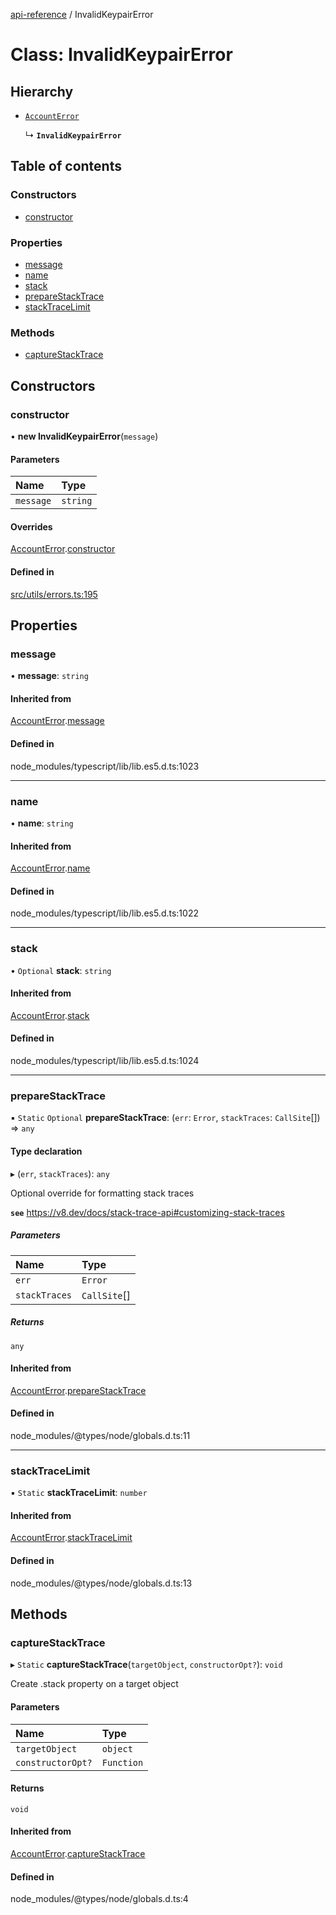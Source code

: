 [api-reference](../README.md) / InvalidKeypairError

# Class: InvalidKeypairError

## Hierarchy

- [`AccountError`](AccountError.md)

  ↳ **`InvalidKeypairError`**

## Table of contents

### Constructors

- [constructor](InvalidKeypairError.md#constructor)

### Properties

- [message](InvalidKeypairError.md#message)
- [name](InvalidKeypairError.md#name)
- [stack](InvalidKeypairError.md#stack)
- [prepareStackTrace](InvalidKeypairError.md#preparestacktrace)
- [stackTraceLimit](InvalidKeypairError.md#stacktracelimit)

### Methods

- [captureStackTrace](InvalidKeypairError.md#capturestacktrace)

## Constructors

### constructor

• **new InvalidKeypairError**(`message`)

#### Parameters

| Name | Type |
| :------ | :------ |
| `message` | `string` |

#### Overrides

[AccountError](AccountError.md).[constructor](AccountError.md#constructor)

#### Defined in

[src/utils/errors.ts:195](https://github.com/unicorndomaingr/aepp-sdk-js-ts/blob/e06cc9f0/src/utils/errors.ts#L195)

## Properties

### message

• **message**: `string`

#### Inherited from

[AccountError](AccountError.md).[message](AccountError.md#message)

#### Defined in

node_modules/typescript/lib/lib.es5.d.ts:1023

___

### name

• **name**: `string`

#### Inherited from

[AccountError](AccountError.md).[name](AccountError.md#name)

#### Defined in

node_modules/typescript/lib/lib.es5.d.ts:1022

___

### stack

• `Optional` **stack**: `string`

#### Inherited from

[AccountError](AccountError.md).[stack](AccountError.md#stack)

#### Defined in

node_modules/typescript/lib/lib.es5.d.ts:1024

___

### prepareStackTrace

▪ `Static` `Optional` **prepareStackTrace**: (`err`: `Error`, `stackTraces`: `CallSite`[]) => `any`

#### Type declaration

▸ (`err`, `stackTraces`): `any`

Optional override for formatting stack traces

**`see`** https://v8.dev/docs/stack-trace-api#customizing-stack-traces

##### Parameters

| Name | Type |
| :------ | :------ |
| `err` | `Error` |
| `stackTraces` | `CallSite`[] |

##### Returns

`any`

#### Inherited from

[AccountError](AccountError.md).[prepareStackTrace](AccountError.md#preparestacktrace)

#### Defined in

node_modules/@types/node/globals.d.ts:11

___

### stackTraceLimit

▪ `Static` **stackTraceLimit**: `number`

#### Inherited from

[AccountError](AccountError.md).[stackTraceLimit](AccountError.md#stacktracelimit)

#### Defined in

node_modules/@types/node/globals.d.ts:13

## Methods

### captureStackTrace

▸ `Static` **captureStackTrace**(`targetObject`, `constructorOpt?`): `void`

Create .stack property on a target object

#### Parameters

| Name | Type |
| :------ | :------ |
| `targetObject` | `object` |
| `constructorOpt?` | `Function` |

#### Returns

`void`

#### Inherited from

[AccountError](AccountError.md).[captureStackTrace](AccountError.md#capturestacktrace)

#### Defined in

node_modules/@types/node/globals.d.ts:4
